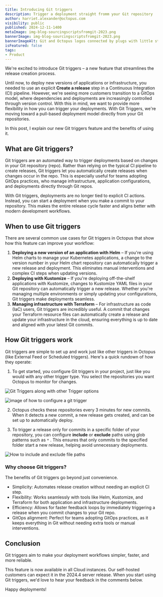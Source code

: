 ```yaml
---
title: Introducing Git triggers
description: Trigger a deployment straight fromm your Git repository
author: harriet.alexander@octopus.com
visibility: public
published: 2024-12-11-1400
metaImage: img-blog-sourcingscriptsfromgit-2023.png
bannerImage: img-blog-sourcingscriptsfromgit-2023.png
bannerImageAlt: Git and Octopus logos connected by plugs with little stars around the connection
isFeatured: false
tags:
- Product
---
```


We're excited to introduce Git triggers – a new feature that streamlines the release creation process.

Until now, to deploy new versions of applications or infrastructure, you needed to use an explicit **Create a release** step in a Continuous Integration (CI) pipeline. However, we're seeing more customers transition to a GitOps model, where dependencies and deployments are increasingly controlled through version control. With this in mind, we want to provide more flexibility in how you can trigger your deployments. With Git Triggers, we're moving toward a pull-based deployment model directly from your Git repositories.

In this post, I explain our new Git triggers feature and the benefits of using it.

## What are Git triggers?

Git triggers are an automated way to trigger deployments based on changes in your Git repository (repo). Rather than relying on the typical CI pipeline to create releases, Git triggers let you automatically create releases when changes occur in the repo. This is especially useful for teams adopting GitOps practices, who manage infrastructure, application configurations, and deployments directly through Git repos.

With Git triggers, deployments are no longer tied to explicit CI actions. Instead, you can start a deployment when you make a commit to your repository. This makes the entire release cycle faster and aligns better with modern development workflows.

## When to use Git triggers

There are several common use cases for Git triggers in Octopus that show how this feature can improve your workflow:

1. **Deploying a new version of an application with Helm** – If you're using Helm charts to manage your Kubernetes applications, a change to the version number in your Helm chart repository can automatically trigger a new release and deployment. This eliminates manual interventions and complex CI steps when updating versions.
2. **Deploying with Kustomize** – If you're deploying off-the-shelf applications with Kustomize, changes to Kustomize YAML files in your Git repository can automatically trigger a new release. Whether you're managing multiple environments or simply updating your configurations, Git triggers make deployments seamless.
3. **Managing infrastructure with Terraform** – For infrastructure as code (IaC) users, Git triggers are incredibly useful. A commit that changes your Terraform resource files can automatically create a release and update your infrastructure in the cloud, ensuring everything is up to date and aligned with your latest Git commits.

## How Git triggers work

Git triggers are simple to set up and work just like other triggers in Octopus (like External Feed or Scheduled triggers). Here's a quick rundown of how they operate:

1. To get started, you configure Git triggers in your project, just like you would with any other trigger type. You select the repositories you want Octopus to monitor for changes.

![Git Triggers along with other Trigger options](https://github.com/user-attachments/assets/44507ebd-6e5e-44c3-b34a-b09b9e6ebb53)

![image of how to configure a git trigger](https://github.com/user-attachments/assets/70244c9d-e6eb-43a1-b4a7-79a0a03f1dcf)

2. Octopus checks these repositories every 3 minutes for new commits. When it detects a new commit, a new release gets created, and can be set up to automatically deploy.

3. To trigger a release only for commits in a specific folder of your repository, you can configure **include** or **exclude** paths using glob patterns such as `*` . This ensures that only commits to the specified folder start a new release, helping avoid unnecessary deployments.

![How to include and exclude file paths](https://github.com/user-attachments/assets/3494fb32-5415-45f2-bacd-c710e2a003ac)

### Why choose Git triggers?

The benefits of Git triggers go beyond just convenience.

- Simplicity: Automates release creation without needing an explicit CI step.
- Flexibility: Works seamlessly with tools like Helm, Kustomize, and Terraform for both application and infrastructure deployments.
- Efficiency: Allows for faster feedback loops by immediately triggering a release when you commit changes to your Git repo.
- GitOps alignment: Perfect for teams adopting GitOps practices, as it keeps everything in Git without needing extra tools or manual interventions.

## Conclusion

Git triggers aim to make your deployment workflows simpler, faster, and more reliable. 

This feature is now available in all Cloud instances. Our self-hosted customers can expect it in the 2024.4 server release. When you start using Git triggers, we'd love to hear your feedback in the comments below.

Happy deployments!
